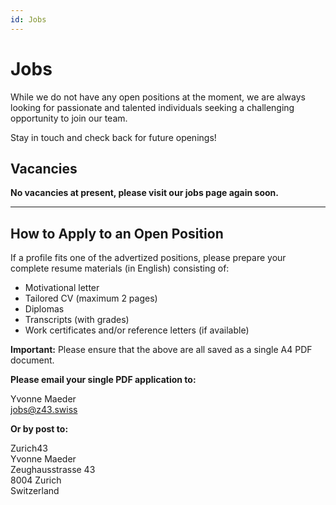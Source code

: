 ```yaml
---
id: Jobs
---
```

# Jobs

While we do not have any open positions at the moment, we are always looking for passionate and talented individuals seeking a challenging opportunity to join our team.

Stay in touch and check back for future openings!

## Vacancies

**No vacancies at present, please visit our jobs page again soon.**

---

## How to Apply to an Open Position

If a profile fits one of the advertized positions, please prepare your complete resume materials (in English) consisting of:
- Motivational letter
- Tailored CV (maximum 2 pages)
- Diplomas
- Transcripts (with grades)
- Work certificates and/or reference letters (if available)

**Important:** Please ensure that the above are all saved as a single A4 PDF document.

**Please email your single PDF application to:**

Yvonne Maeder   
jobs@z43.swiss

**Or by post to:**

Zurich43  
Yvonne Maeder  
Zeughausstrasse 43  
8004 Zurich  
Switzerland
